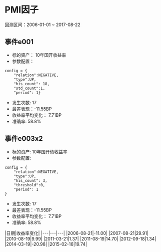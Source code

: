# PMI因子
回测区间：2006-01-01 ~ 2017-08-22
## 事件e001
- 标的资产： 10年国开收益率
- 参数配置：
```
config = {
    "relation":NEGATIVE,
    "type":UP,
    "his_count": 18,
    "std_count":1, 
    "period": 1}
```
- 发生次数: 17
- 最差表现：-11.55BP
- 收益率平均变化： 7.71BP
- 准确率: 58.8%

## 事件e003x2
- 标的资产: 10年国开债收益率
- 参数配置:
```
config = {
    "relation":NEGATIVE,
    "type":UP,
    "his_count": 3,
    "threshold":0, 
    "period": 1
}
```
- 发生次数: 17
- 最差表现：-11.55BP
- 收益率平均变化： 7.71BP
- 准确率: 58.8%

|日期|收益率变化|
|---|---|---|
|2006-08-21|-11.00|
|2007-08-21|29.91|
|2010-08-19|9.99|
|2011-03-21|1.37|
|2011-08-19|14.70|
|2012-09-18|1.34|
|2014-03-19|-20.98|
|2015-02-16|19.74|

